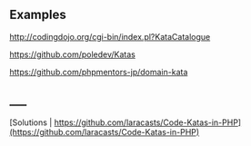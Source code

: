 ## Examples

http://codingdojo.org/cgi-bin/index.pl?KataCatalogue

https://github.com/poledev/Katas

https://github.com/phpmentors-jp/domain-kata


## ___

[Solutions | https://github.com/laracasts/Code-Katas-in-PHP](https://github.com/laracasts/Code-Katas-in-PHP)
